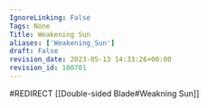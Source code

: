 ```yaml
---
IgnoreLinking: False
Tags: None
Title: Weakening Sun
aliases: ['Weakening_Sun']
draft: False
revision_date: 2023-05-13 14:33:26+00:00
revision_id: 100701
---
```


#REDIRECT [[Double-sided Blade#Weakning Sun]]